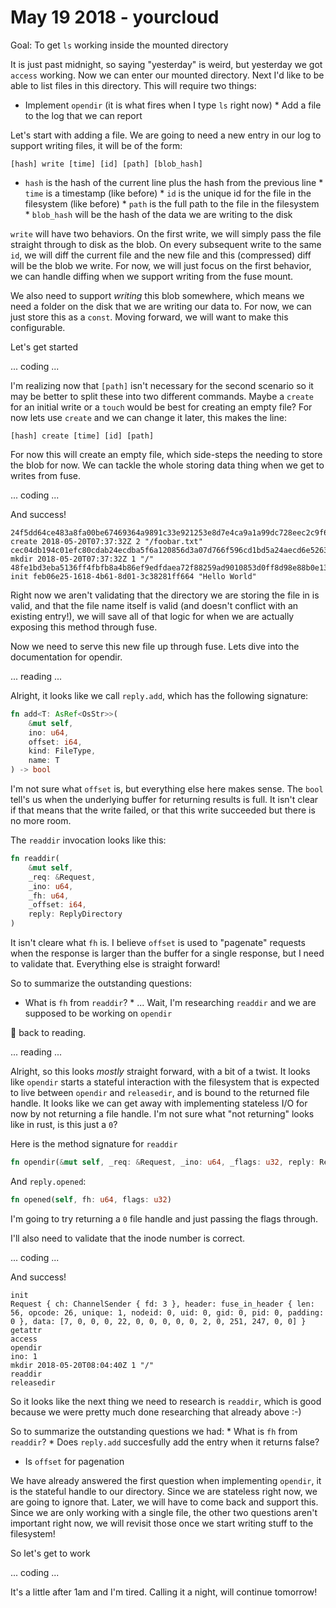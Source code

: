 # May 19 2018 - yourcloud

Goal: To get `ls` working inside the mounted directory

It is just past midnight, so saying "yesterday" is weird, but yesterday we got
`access` working. Now we can enter our mounted directory. Next I'd like to be
able to list files in this directory. This will require two things:

* Implement `opendir` (it is what fires when I type `ls` right now) * Add a
file to the log that we can report

Let's start with adding a file. We are going to need a new entry in our log to
support writing files, it will be of the form:

```text
[hash] write [time] [id] [path] [blob_hash]
```

* `hash` is the hash of the current line plus the hash from the previous line *
`time` is a timestamp (like before) * `id` is the unique id for the file in the
filesystem (like before) * `path` is the full path to the file in the
filesystem * `blob_hash` will be the hash of the data we are writing to the
disk

`write` will have two behaviors. On the first write, we will simply pass the
file straight through to disk as the blob. On every subsequent write to the
same `id`, we will diff the current file and the new file and this (compressed)
diff will be the blob we write. For now, we will just focus on the first
behavior, we can handle diffing when we support writing from the fuse mount.

We also need to support _writing_ this blob somewhere, which means we need a
folder on the disk that we are writing our data to. For now, we can just store
this as a `const`. Moving forward, we will want to make this configurable.

Let's get started

... coding ...

I'm realizing now that `[path]` isn't necessary for the second scenario so it
may be better to split these into two different commands. Maybe a `create` for
an initial write or a `touch` would be best for creating an empty file? For now
lets use `create` and we can change it later, this makes the line:

```text
[hash] create [time] [id] [path]
```

For now this will create an empty file, which side-steps the needing to store
the blob for now. We can tackle the whole storing data thing when we get to
writes from fuse.

... coding ...

And success!

```text
24f5dd64ce483a8fa00be67469364a9891c33e921253e8d7e4ca9a1a99dc728eec2c9f6471a8736f17c7b5da7b8a4a9d49ca9653196b6be0c6c9cd20b5995de8 create 2018-05-20T07:37:32Z 2 "/foobar.txt"
cec04db194c01efc80cdab24ecdba5f6a120856d3a07d766f596cd1bd5a24aecd6e5263ae5fa93845cb6cc9a4b5e26624e9e4059a8f4b8e1ef6495673d01bcdc mkdir 2018-05-20T07:37:32Z 1 "/"
48fe1bd3eba5136ff4fbfb8a4b86ef9edfdaea72f88259ad9010853d0ff8d98e88b0e1336fa286787e578b4f80ca2da2ea8f7e398357950036f6dfcb296b8e9e init feb06e25-1618-4b61-8d01-3c38281ff664 "Hello World"
```

Right now we aren't validating that the directory we are storing the file in is
valid, and that the file name itself is valid (and doesn't conflict with an
existing entry!), we will save all of that logic for when we are actually
exposing this method through fuse.

Now we need to serve this new file up through fuse. Lets dive into the
documentation for opendir.

... reading ...

Alright, it looks like we call `reply.add`, which has the following signature:

```rust
fn add<T: AsRef<OsStr>>(
    &mut self,
    ino: u64,
    offset: i64,
    kind: FileType,
    name: T
) -> bool
```

I'm not sure what `offset` is, but everything else here makes sense. The `bool`
tell's us when the underlying buffer for returning results is full. It isn't
clear if that means that the write failed, or that this write succeeded but
there is no more room.

The `readdir` invocation looks like this:

```rust
fn readdir(
    &mut self, 
    _req: &Request, 
    _ino: u64, 
    _fh: u64, 
    _offset: i64, 
    reply: ReplyDirectory
)
```

It isn't cleare what `fh` is. I believe `offset` is used to "pagenate" requests
when the response is larger than the buffer for a single response, but I need
to validate that. Everything else is straight forward!

So to summarize the outstanding questions:

* What is `fh` from `readdir`?  * ... Wait, I'm researching `readdir` and we
are supposed to be working on `opendir`

:facepalm: back to reading.

... reading ...

Alright, so this looks _mostly_ straight forward, with a bit of a twist. It
looks like `opendir` starts a stateful interaction with the filesystem that is
expected to live between `opendir` and `releasedir`, and is bound to the
returned file handle. It looks like we can get away with implementing stateless
I/O for now by not returning a file handle. I'm not sure what "not returning"
looks like in rust, is this just a `0`?

Here is the method signature for `readdir`

```rust
fn opendir(&mut self, _req: &Request, _ino: u64, _flags: u32, reply: ReplyOpen)
```

And `reply.opened`:

```rust
fn opened(self, fh: u64, flags: u32)
```

I'm going to try returning a `0` file handle and just passing the flags
through.

I'll also need to validate that the inode number is correct.

... coding ...

And success!

```text
init
Request { ch: ChannelSender { fd: 3 }, header: fuse_in_header { len: 56, opcode: 26, unique: 1, nodeid: 0, uid: 0, gid: 0, pid: 0, padding: 0 }, data: [7, 0, 0, 0, 22, 0, 0, 0, 0, 0, 2, 0, 251, 247, 0, 0] }
getattr
access
opendir
ino: 1
mkdir 2018-05-20T08:04:40Z 1 "/"
readdir
releasedir
```

So it looks like the next thing we need to research is `readdir`, which is good
because we were pretty much done researching that already above :-)

So to summarize the outstanding questions we had: * What is `fh` from
`readdir`?  * Does `reply.add` succesfully add the entry when it returns false?
* Is `offset` for pagenation

We have already answered the first question when implementing `opendir`, it is
the stateful handle to our directory. Since we are stateless right now, we are
going to ignore that. Later, we will have to come back and support this. Since
we are only working with a single file, the other two questions aren't
important right now, we will revisit those once we start writing stuff to the
filesystem!

So let's get to work

... coding ...

It's a little after 1am and I'm tired. Calling it a night, will continue
tomorrow!

